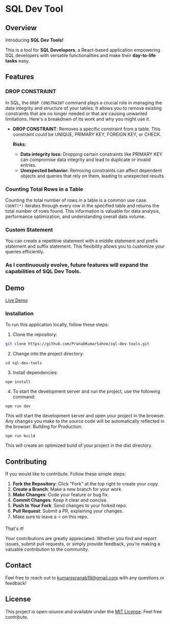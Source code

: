 # SQL Dev Tool

## Overview
Introducing **SQL Dev Tools!**

This is a tool for **SQL Developers**, a React-based application empowering SQL developers with versatile functionalities and make their **day-to-life tasks** easy.

## Features

### DROP CONSTRAINT

In SQL, the `DROP CONSTRAINT` command plays a crucial role in managing the data integrity and structure of your tables. It allows you to remove existing constraints that are no longer needed or that are causing unwanted limitations. Here's a breakdown of its work and why you might use it.

- **DROP CONSTRAINT**: Removes a specific constraint from a table. This constraint could be UNIQUE, PRIMARY KEY, FOREIGN KEY, or CHECK.
  
  **Risks:**
  - **Data integrity loss:** Dropping certain constraints like PRIMARY KEY can compromise data integrity and lead to duplicate or invalid entries.
  - **Unexpected behavior:** Removing constraints can affect dependent objects and queries that rely on them, leading to unexpected results.

### Counting Total Rows in a Table

Counting the total number of rows in a table is a common use case. `COUNT(*)` iterates through every row in the specified table and returns the total number of rows found. This information is valuable for data analysis, performance optimization, and understanding overall data volume.

### Custom Statement

You can create a repetitive statement with a middle statement and prefix statement and suffix statement. This flexibility allows you to customize your queries efficiently.

### As I continuously evolve, future features will expand the capabilities of SQL Dev Tools.

## Demo

[Live Demo](https://sql-dev-tool.web.app/)

### Installation

To run this application locally, follow these steps:

1. Clone the repository:

```bash
git clone https://github.com/PranabKumarSahoo/sql-dev-tools.git
```
2. Change into the project directory:
```
cd sql-dev-tools
```
3. Install dependencies:
```
npm install
```
4. To start the development server and run the project, use the following command:
```
npm run dev
```
This will start the development server and open your project in the browser. Any changes you make to the source code will be automatically reflected in the browser.
Building for Production:
```
npm run build
```
This will create an optimized build of your project in the dist directory.

## Contributing

If you would like to contribute. Follow these simple steps:

1. **Fork the Repository**: Click "Fork" at the top right to create your copy.
2. **Create a Branch**: Make a new branch for your work.
3. **Make Changes**: Code your feature or bug fix.
4. **Commit Changes**: Keep it clear and concise.
5. **Push to Your Fork**: Send changes to your forked repo.
6. **Pull Request**: Submit a PR, explaining your changes.
7. Make sure to leave a ⭐ on this repo.

That's it!

Your contributions are greatly appreciated. Whether you find and report issues, submit pull requests, or simply provide feedback, you're making a valuable contribution to the community.

## Contact
Feel free to reach out to kumarspranab19@gmail.com with any questions or feedback!

## License
This project is open-source and available under the [MIT License](LICENSE). Feel free contribute.
